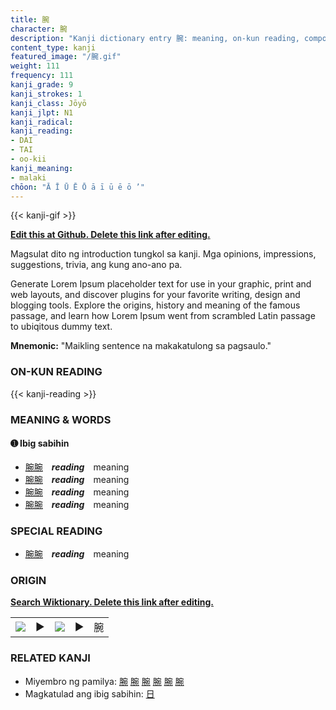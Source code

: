 ```yaml
---
title: 腕
character: 腕
description: "Kanji dictionary entry 腕: meaning, on-kun reading, compounds, origin, related kanji"
content_type: kanji
featured_image: "/腕.gif"
weight: 111
frequency: 111
kanji_grade: 9
kanji_strokes: 1
kanji_class: Jōyō
kanji_jlpt: N1
kanji_radical: 
kanji_reading: 
- DAI
- TAI
- oo-kii
kanji_meaning:
- malaki
chōon: "Ā Ī Ū Ē Ō ā ī ū ē ō ’"
---
```

[//]: # (Don't edit the line below. Kanji animated GIF code is automatically generated.)
{{< kanji-gif >}}

[//]: # (Edit below this line.)

**[Edit this at Github. Delete this link after editing.](https://github.com/tim0g/tim/tree/main/content/kanji/腕/index.md)**

Magsulat dito ng introduction tungkol sa kanji. Mga opinions, impressions, suggestions, trivia, ang kung ano-ano pa.

Generate Lorem Ipsum placeholder text for use in your graphic, print and web layouts, and discover plugins for your favorite writing, design and blogging tools. Explore the origins, history and meaning of the famous passage, and learn how Lorem Ipsum went from scrambled Latin passage to ubiqitous dummy text.
 
**Mnemonic:** "Maikling sentence na makakatulong sa pagsaulo."

### ON-KUN READING

[//]: # (Don't edit the line below. ON-KUN READING code is automatically generated.)
{{< kanji-reading >}}

### MEANING & WORDS

#### ➊ **Ibig sabihin**
  - [腕](../腕)[腕](../腕)　***reading***　meaning
  - [腕](../腕)[腕](../腕)　***reading***　meaning
  - [腕](../腕)[腕](../腕)　***reading***　meaning
  - [腕](../腕)[腕](../腕)　***reading***　meaning

### SPECIAL READING
  - [腕](../腕)[腕](../腕)　***reading***　meaning

### ORIGIN

**[Search Wiktionary. Delete this link after editing.](https://wiktionary.org/wiki/腕)**
<table class="kanji-table"><tr><td>
<img src="60px-腕-bronze.svg.png">
</td><td>▶</td><td>
<img src="60px-腕-oracle.svg.png">
</td><td>▶</td>
<td class="kanji-origin">腕</td>
</tr></table>

### RELATED KANJI
- Miyembro ng pamilya: [腕](../腕) [腕](../腕) [腕](../腕) [腕](../腕) [腕](../腕) [腕](../腕)
- Magkatulad ang ibig sabihin: [日](../日)
